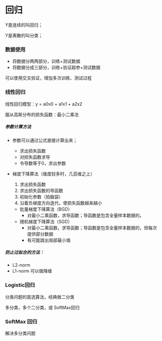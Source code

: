 # 回归

Y是连续的叫回归；

Y是离散的叫分类；

### 数据使用

- 将数据分两两部分，训练+测试数据
- 将数据分成三部分，训练+验证超参+测试数据

可以使用交叉验证，增加多次训练、测试过程

### 线性回归

线性回归模型：y = a0x0 + a1x1 + a2x2

服从高斯分布的损失函数：最小二乘法

##### 参数计算方法

- 参数可以通过公式直接计算出来；

  - 求出损失函数
  - 对损失函数求导
  - 令导数等于0，求出参数

- 梯度下降算法（维度较多时，几百维之上）

  1. 求出损失函数
  2. 求出损失函数的导函数
  3. 初始化参数（拍脑袋）
  4. 沿着负梯度方向迭代，使损失函数越来越小

  - 批量梯度下降算法（BGD）
    - 对最小二乘函数，求导函数；导函数是包含全量样本数据的。
  - 随机梯度下降算法（SGD）
    - 对最小二乘函数，求导函数；导函数是包含全量样本数据的，但每次提供部分数据
    - 有可能跳出局部最小值

##### 防止过拟合的方法：

- L2-norm
- L1-norm 可以做降维

### Logistic回归

分类问题的首选算法，经典做二分类

多分类，多个二分类，或 SoftMax回归



### SoftMax 回归

解决多分类问题



